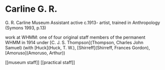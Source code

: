 



# Carline G. R.


G. R. Carline
Museum Assistant
active c.1913-
artist, trained in Anthropology (Symons 1993, p.13)

work at WHMM: one of four original staff members of the permanent WHMM in 1914 under [C. J. S. Thompson](Thompson, Charles John Samuel) (with [Huck](Huck, T. W.), [Shirreff](Shirreff, Frances Gordon), [Amoruso](Amoruso, Arthur))



[[museum staff]] [[practical staff]]